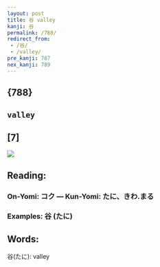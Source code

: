 ```yaml
---
layout: post
title: 谷 valley
kanji: 谷
permalink: /788/
redirect_from:
 - /谷/
 - /valley/
pre_kanji: 787
nex_kanji: 789
---
```


## {788}

## `valley`

## [7]

<div class="stroke"><img src="E8B0B7.png" /></div>

## Reading:

### On-Yomi: コク &mdash; Kun-Yomi: たに、きわ.まる

### Examples: 谷 (たに)

## Words:

谷(たに): valley

